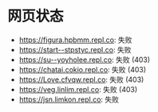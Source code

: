 # 网页状态
- https://figura.hpbmm.repl.co: 失败
- https://start--stpstyc.repl.co: 失败
- https://su--yoyholee.repl.co: 失败 (403)
- https://chatai.cokio.repl.co: 失败 (403)
- https://Love.cfvqw.repl.co: 失败 (403)
- https://veg.linlim.repl.co: 失败 (403)
- https://jsn.limkon.repl.co: 失败
